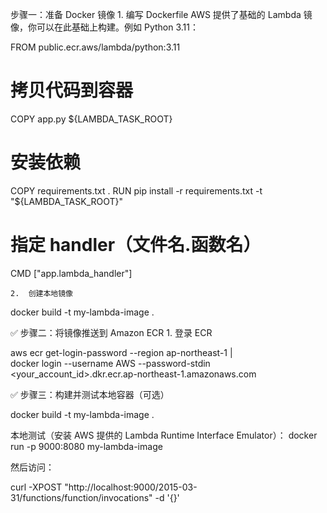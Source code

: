 步骤一：准备 Docker 镜像
	1.	编写 Dockerfile
AWS 提供了基础的 Lambda 镜像，你可以在此基础上构建。例如 Python 3.11：

FROM public.ecr.aws/lambda/python:3.11

# 拷贝代码到容器
COPY app.py ${LAMBDA_TASK_ROOT}

# 安装依赖
COPY requirements.txt .
RUN pip install -r requirements.txt -t "${LAMBDA_TASK_ROOT}"

# 指定 handler（文件名.函数名）
CMD ["app.lambda_handler"]

	2.	创建本地镜像

docker build -t my-lambda-image .

✅ 步骤二：将镜像推送到 Amazon ECR
	1.	登录 ECR
 
aws ecr get-login-password --region ap-northeast-1 | \
  docker login --username AWS --password-stdin <your_account_id>.dkr.ecr.ap-northeast-1.amazonaws.com


✅ 步骤三：构建并测试本地容器（可选）

docker build -t my-lambda-image .

本地测试（安装 AWS 提供的 Lambda Runtime Interface Emulator）：
docker run -p 9000:8080 my-lambda-image

然后访问：

curl -XPOST "http://localhost:9000/2015-03-31/functions/function/invocations" -d '{}'


  

 

